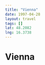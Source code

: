 ```yaml
---
title: "Vienna"
date: 1997-04-28
layout: travel
tags: []
lat: 48.2082
lng: 16.3738
---
```

# Vienna

